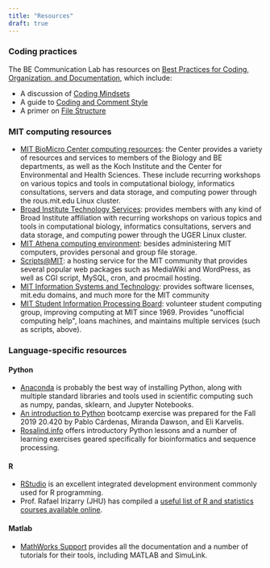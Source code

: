 ```yaml
---
title: "Resources"
draft: true
---
```


### Coding practices
The BE Communication Lab has resources on [Best Practices for Coding, Organization, and Documentation](https://mitcommlab.mit.edu/be/commkit/best-practices-for-coding-organization-and-documentation/), which include:
- A discussion of [Coding Mindsets](https://mitcommlab.mit.edu/be/commkit/coding-mindset/)
- A guide to [Coding and Comment Style](https://mitcommlab.mit.edu/be/commkit/coding-and-comment-style/)
- A primer on [File Structure](https://mitcommlab.mit.edu/be/commkit/file-structure/)

### MIT computing resources

- [MIT BioMicro Center computing resources](https://openwetware.org/wiki/BioMicroCenter:Computing): the Center provides a variety of resources and services to members of the Biology and BE departments, as well as the Koch Institute and the Center for Environmental and Health Sciences. These include recurring workshops on various topics and tools in computational biology, informatics consultations, servers and data storage, and computing power through the rous.mit.edu Linux cluster.
- [Broad Institute Technology Services](broad.io/help): provides members with any kind of Broad Institute affiliation with recurring workshops on various topics and tools in computational biology, informatics consultations, servers and data storage, and computing power through the UGER Linux cluster.
- [MIT Athena computing environment](https://ist.mit.edu/athena): besides administering MIT computers, provides personal and group file storage.
- [Scripts@MIT](https://scripts.mit.edu/): a hosting service for the MIT community that provides several popular web packages such as MediaWiki and WordPress, as well as CGI script, MySQL, cron, and procmail hosting.
- [MIT Information Systems and Technology](https://ist.mit.edu/): provides software licenses, mit.edu domains, and much more for the MIT community
- [MIT Student Information Processing Board](https://sipb.mit.edu/): volunteer student computing group, improving computing at MIT since 1969. Provides "unofficial computing help", loans machines, and maintains multiple services (such as scripts, above).

### Language-specific resources
#### Python
- [Anaconda](https://www.anaconda.com/) is probably the best way of installing Python, along with multiple standard libraries and tools used in scientific computing such as numpy, pandas, sklearn, and Jupyter Notebooks.
- [An introduction to Python](https://drive.google.com/open?id=1keP_uZcHLNobCwjELxTfqrBCFJASMpsW) bootcamp exercise was prepared for the Fall 2019 20.420 by Pablo Cárdenas, Miranda Dawson, and Eli Karvelis.
- [Rosalind.info](http://rosalind.info) offers introductory Python lessons and a number of learning exercises geared specifically for bioinformatics and sequence processing.

#### R
- [RStudio](https://rstudio.com/) is an excellent integrated development environment commonly used for R programming.
- Prof. Rafael Irizarry (JHU) has compiled a [useful list of R and statistics courses available online](http://rafalab.github.io/pages/teaching.html).

#### Matlab
- [MathWorks Support](https://www.mathworks.com/support.html) provides all the documentation and a number of tutorials for their tools, including MATLAB and SimuLink.
